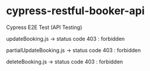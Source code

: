 # cypress-restful-booker-api
Cypress E2E Test (API Testing) <br>

updateBooking.js -> status code 403 : forbidden <br>

partialUpdateBooking.js -> status code 403 : forbidden <br>

deleteBooking.js -> status code 403 : forbidden